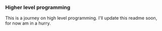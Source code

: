 ### Higher level programming

This is a journey on high level programming.
I'll update this readme soon, for now am in a hurry.
